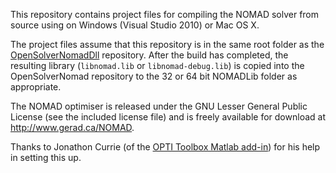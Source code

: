 This repository contains project files for compiling the NOMAD solver from source using on Windows (Visual Studio 2010) or Mac OS X.

The project files assume that this repository is in the same root folder as the [OpenSolverNomadDll](https://github.com/OpenSolver/OpenSolverNomad) repository. After the build has completed, the resulting library (`libnomad.lib` or `libnomad-debug.lib`) is copied into the OpenSolverNomad repository to the 32 or 64 bit NOMADLib folder as appropriate.

The NOMAD optimiser is released under the GNU Lesser General Public License (see the included license file) and is freely available for download at http://www.gerad.ca/NOMAD. 

Thanks to Jonathon Currie (of the [OPTI Toolbox Matlab add-in](http://www.i2c2.aut.ac.nz/Wiki/OPTI/)) for his help in setting this up.


